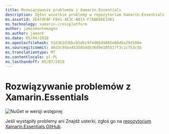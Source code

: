 ```yaml
---
title: Rozwiązywanie problemów z Xamarin.Essentials
description: Zgłoś wszelkie problemy w repozytorium Xamarin.Essentials GitHub.
ms.assetid: 2E474FAF-F841-4E3C-B815-F7ABD8EE3361
ms.technology: xamarin-crossplatform
author: jamesmontemagno
ms.author: jamont
ms.date: 05/04/2018
ms.openlocfilehash: 51d361d3bbcb5dbc9f4d8649885e68d6a29d198e
ms.sourcegitcommit: 46d3c9daa45350bdd536d9e105517f3c1c753c5b
ms.translationtype: MT
ms.contentlocale: pl-PL
ms.lasthandoff: 05/07/2018
---
```

# <a name="xamarinessentials-troubleshooting"></a>Rozwiązywanie problemów z Xamarin.Essentials

![NuGet w wersji wstępnej](~/media/shared/pre-release.png)

Jeśli wystąpiły problemy ani Znajdź usterki, zgłoś go na [repozytorium Xamarin.Essentials GitHub](http://github.com/xamarin/Essentials).
